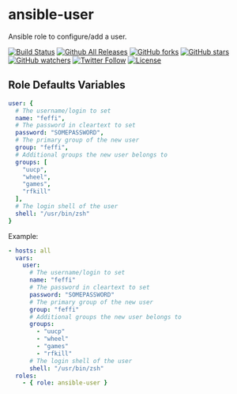 # ansible-user

Ansible role to configure/add a user.

[![Build Status](https://img.shields.io/travis/feffi/ansible-user.svg)](https://travis-ci.org/feffi/ansible-user) [![Github All Releases](https://img.shields.io/github/downloads/feffi/ansible-user/total.svg)](https://github.com/feffi/ansible-user) [![GitHub forks](https://img.shields.io/github/forks/feffi/ansible-user.svg?style=social&label=Fork)](https://github.com/feffi/ansible-user) [![GitHub stars](https://img.shields.io/github/stars/feffi/ansible-user.svg?style=social&label=Star)](https://github.com/feffi/ansible-user) [![GitHub watchers](https://img.shields.io/github/watchers/feffi/ansible-user.svg?style=social&label=Watch)](https://github.com/feffi/ansible-user) [![Twitter Follow](https://img.shields.io/twitter/follow/feffi1.svg?style=social&label=Follow)](https://twitter.com/feffi1) [![License](http://img.shields.io/:license-mit-blue.svg)](https://github.com/feffi/ansible-user/blob/master/LICENSE)

## Role Defaults Variables

```yaml
user: {
  # The username/login to set
  name: "feffi",
  # The password in cleartext to set
  password: "SOMEPASSWORD",
  # The primary group of the new user
  group: "feffi",
  # Additional groups the new user belongs to
  groups: [
    "uucp",
    "wheel",
    "games",
    "rfkill"
  ],
  # The login shell of the user
  shell: "/usr/bin/zsh"
}

```

Example:

```yaml
- hosts: all
  vars:
    user:
      # The username/login to set
      name: "feffi"
      # The password in cleartext to set
      password: "SOMEPASSWORD"
      # The primary group of the new user
      group: "feffi"
      # Additional groups the new user belongs to
      groups:
        - "uucp"
        - "wheel"
        - "games"
        - "rfkill"
      # The login shell of the user
      shell: "/usr/bin/zsh"
  roles:
    - { role: ansible-user }
```
